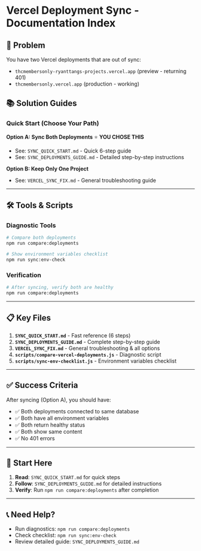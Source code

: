 # Vercel Deployment Sync - Documentation Index

## 🎯 Problem

You have two Vercel deployments that are out of sync:
- `thcmembersonly-ryanttangs-projects.vercel.app` (preview - returning 401)
- `thcmembersonly.vercel.app` (production - working)

## 📚 Solution Guides

### Quick Start (Choose Your Path)

**Option A: Sync Both Deployments** ⭐ **YOU CHOSE THIS**
- See: `SYNC_QUICK_START.md` - Quick 6-step guide
- See: `SYNC_DEPLOYMENTS_GUIDE.md` - Detailed step-by-step instructions

**Option B: Keep Only One Project**
- See: `VERCEL_SYNC_FIX.md` - General troubleshooting guide

---

## 🛠️ Tools & Scripts

### Diagnostic Tools
```bash
# Compare both deployments
npm run compare:deployments

# Show environment variables checklist
npm run sync:env-check
```

### Verification
```bash
# After syncing, verify both are healthy
npm run compare:deployments
```

---

## 📋 Key Files

1. **`SYNC_QUICK_START.md`** - Fast reference (6 steps)
2. **`SYNC_DEPLOYMENTS_GUIDE.md`** - Complete step-by-step guide
3. **`VERCEL_SYNC_FIX.md`** - General troubleshooting & all options
4. **`scripts/compare-vercel-deployments.js`** - Diagnostic script
5. **`scripts/sync-env-checklist.js`** - Environment variables checklist

---

## ✅ Success Criteria

After syncing (Option A), you should have:
- ✅ Both deployments connected to same database
- ✅ Both have all environment variables
- ✅ Both return healthy status
- ✅ Both show same content
- ✅ No 401 errors

---

## 🚀 Start Here

1. **Read**: `SYNC_QUICK_START.md` for quick steps
2. **Follow**: `SYNC_DEPLOYMENTS_GUIDE.md` for detailed instructions
3. **Verify**: Run `npm run compare:deployments` after completion

---

## 📞 Need Help?

- Run diagnostics: `npm run compare:deployments`
- Check checklist: `npm run sync:env-check`
- Review detailed guide: `SYNC_DEPLOYMENTS_GUIDE.md`

